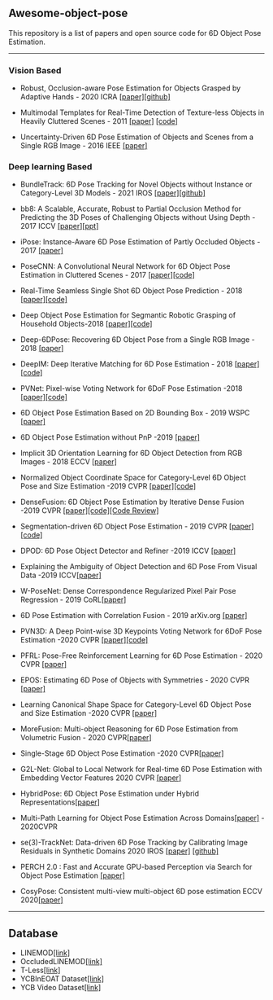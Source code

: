 ## Awesome-object-pose

This repository is a list of papers and open source code for 6D Object Pose Estimation.

---
### Vision Based
  - Robust, Occlusion-aware Pose Estimation for Objects Grasped by Adaptive Hands  - 2020 ICRA [[paper]](https://arxiv.org/pdf/2003.03518.pdf)[[github]](https://github.com/wenbowen123/icra20-hand-object-pose)

  - Multimodal Templates for Real-Time Detection of Texture-less Objects in Heavily Cluttered Scenes - 2011 [[paper]](http://campar.in.tum.de/pub/hinterstoisser2011linemod/hinterstoisser2011linemod.pdf) [[code]](http://campar.in.tum.de/pub/hinterstoisser2011linemod/hinterstoisser2011linemod.pdf)
  - Uncertainty-Driven 6D Pose Estimation of Objects and Scenes from a Single RGB Image - 2016 IEEE [[paper]](http://wwwpub.zih.tu-dresden.de/~cvweb/publications/papers/2016/rgbpose.pdf)
### Deep learning Based
  - BundleTrack: 6D Pose Tracking for Novel Objects without Instance or Category-Level 3D Models - 2021 IROS [[paper]](https://arxiv.org/abs/2108.00516)[[github]](https://github.com/wenbowen123/BundleTrack)

  - bb8: A Scalable, Accurate, Robust to Partial Occlusion Method for Predicting the 3D Poses of Challenging Objects without Using Depth - 2017 ICCV [[paper]](https://arxiv.org/abs/1703.10896)[[ppt]](https://github.com/MyungHaSong/Awesome-object-pose-estimation/blob/master/bb8.pdf)
 - iPose: Instance-Aware 6D Pose Estimation of Partly Occluded Objects - 2017 [[paper]](https://arxiv.org/abs/1712.01924)

  - PoseCNN: A Convolutional Neural Network for 6D Object Pose Estimation in Cluttered Scenes - 2017 [[paper]](https://arxiv.org/abs/1711.00199)[[code]](https://github.com/yuxng/PoseCNN)

  - Real-Time Seamless Single Shot 6D Object Pose Prediction - 2018 [[paper]](https://arxiv.org/abs/1711.08848)[[code]](https://github.com/Microsoft/singleshotpose)

  - Deep Object Pose Estimation for Segmantic Robotic Grasping of Household Objects-2018 [[paper]](https://arxiv.org/abs/1809.10790)[[code]](https://github.com/NVlabs/Deep_Object_Pose)

  - Deep-6DPose: Recovering 6D Object Pose from a Single RGB Image - 2018 [[paper]](https://arxiv.org/abs/1802.10367)
  - DeepIM: Deep Iterative Matching for 6D Pose Estimation - 2018  [[paper]](https://arxiv.org/abs/1804.00175)[[code]](https://github.com/liyi14/mx-DeepIM)
  - PVNet: Pixel-wise Voting Network for 6DoF Pose Estimation -2018 [[paper]](https://arxiv.org/pdf/1812.11788.pdf)[[code]](https://github.com/zju3dv/pvnet)

  - 6D Object Pose Estimation Based on 2D Bounding Box - 2019 WSPC [[paper]](https://arxiv.org/abs/1901.09366)

  - 6D Object Pose Estimation without PnP -2019 [[paper]](https://arxiv.org/abs/1902.01728)

  - Implicit 3D Orientation Learning for 6D Object Detection from RGB Images - 2018 ECCV [[paper]](https://arxiv.org/abs/1902.01275)

  - Normalized Object Coordinate Space for Category-Level 6D Object Pose and Size Estimation -2019 CVPR [[paper]](https://arxiv.org/abs/1901.02970)[[code]](https://github.com/hughw19/NOCS_CVPR2019)



  - DenseFusion: 6D Object Pose Estimation by Iterative Dense Fusion -2019 CVPR [[paper]](https://arxiv.org/abs/1901.04780)[[code]](https://github.com/j96w/DenseFusion)[[Code Review]](https://github.com/MyungHaSong/DenseFusion-Code-Review)

  - Segmentation-driven 6D Object Pose Estimation - 2019 CVPR [[paper]](https://arxiv.org/pdf/1812.02541.pdf)[[code]](https://github.com/cvlab-epfl/segmentation-driven-pose)

  - DPOD: 6D Pose Object Detector and Refiner -2019 ICCV [[paper]](https://arxiv.org/pdf/1902.11020.pdf)

  - Explaining the Ambiguity of Object Detection and 6D Pose From Visual Data -2019 ICCV[[paper]](https://arxiv.org/abs/1812.00287)

  - W-PoseNet: Dense Correspondence Regularized Pixel Pair Pose Regression - 2019 CoRL[[paper]](https://arxiv.org/pdf/1912.11888.pdf)

  - 6D Pose Estimation with Correlation Fusion - 2019 arXiv.org [[paper]](https://arxiv.org/abs/1909.12936)

  - PVN3D: A Deep Point-wise 3D Keypoints Voting Network for 6DoF Pose Estimation -2020 CVPR [[paper]](https://arxiv.org/abs/1911.04231)[[code]](https://github.com/ethnhe/PVN3D)
  - PFRL: Pose-Free Reinforcement Learning for 6D Pose Estimation - 2020 CVPR [[paper]](https://openaccess.thecvf.com/content_CVPR_2020/papers/Shao_PFRL_Pose-Free_Reinforcement_Learning_for_6D_Pose_Estimation_CVPR_2020_paper.pdf)
  - EPOS: Estimating 6D Pose of Objects with Symmetries - 2020 CVPR [[paper]](https://openaccess.thecvf.com/content_CVPR_2020/papers/Hodan_EPOS_Estimating_6D_Pose_of_Objects_With_Symmetries_CVPR_2020_paper.pdf)
  - Learning Canonical Shape Space for Category-Level 6D Object Pose and Size Estimation -2020 CVPR [[paper]](https://openaccess.thecvf.com/content_CVPR_2020/papers/Chen_Learning_Canonical_Shape_Space_for_Category-Level_6D_Object_Pose_and_CVPR_2020_paper.pdf)
  - MoreFusion: Multi-object Reasoning for 6D Pose Estimation from Volumetric Fusion - 2020 CVPR[[paper]](https://openaccess.thecvf.com/content_CVPR_2020/papers/Wada_MoreFusion_Multi-object_Reasoning_for_6D_Pose_Estimation_from_Volumetric_Fusion_CVPR_2020_paper.pdf)
  - Single-Stage 6D Object Pose Estimation -2020 CVPR[[paper]](https://openaccess.thecvf.com/content_CVPR_2020/papers/Hu_Single-Stage_6D_Object_Pose_Estimation_CVPR_2020_paper.pdf)
  - G2L-Net: Global to Local Network for Real-time 6D Pose Estimation with Embedding Vector Features 2020 CVPR [[paper]](https://openaccess.thecvf.com/content_CVPR_2020/papers/Chen_G2L-Net_Global_to_Local_Network_for_Real-Time_6D_Pose_Estimation_CVPR_2020_paper.pdf)
  - HybridPose: 6D Object Pose Estimation under Hybrid Representations[[paper]](https://openaccess.thecvf.com/content_CVPR_2020/papers/Song_HybridPose_6D_Object_Pose_Estimation_Under_Hybrid_Representations_CVPR_2020_paper.pdf)
  - Multi-Path Learning for Object Pose Estimation Across Domains[[paper]](https://openaccess.thecvf.com/content_CVPR_2020/html/Sundermeyer_Multi-Path_Learning_for_Object_Pose_Estimation_Across_Domains_CVPR_2020_paper.html) - 2020CVPR
  - se(3)-TrackNet: Data-driven 6D Pose Tracking by Calibrating Image Residuals in Synthetic Domains 2020 IROS [[paper]](https://arxiv.org/abs/2007.13866) [[github]](https://github.com/wenbowen123/iros20-6d-pose-tracking)
  - PERCH 2.0 : Fast and Accurate GPU-based Perception via Search for Object Pose Estimation [[paper]](https://arxiv.org/abs/2008.00326)
  - CosyPose: Consistent multi-view multi-object 6D pose estimation 	ECCV 2020[[paper]](https://arxiv.org/abs/2008.08465)




---
## Database

- LINEMOD[[link]](http://campar.in.tum.de/Main/StefanHinterstoisser)
- OccludedLINEMOD[[link]](https://hci.iwr.uni-heidelberg.de/vislearn/iccv2015-occlusion-challenge/)
- T-Less[[link]](http://cmp.felk.cvut.cz/t-less/)
- YCBInEOAT Dataset[[link]](https://github.com/wenbowen123/iros20-6d-pose-tracking)
- YCB Video Dataset[[link]](http://www.ycbbenchmarks.com/)
